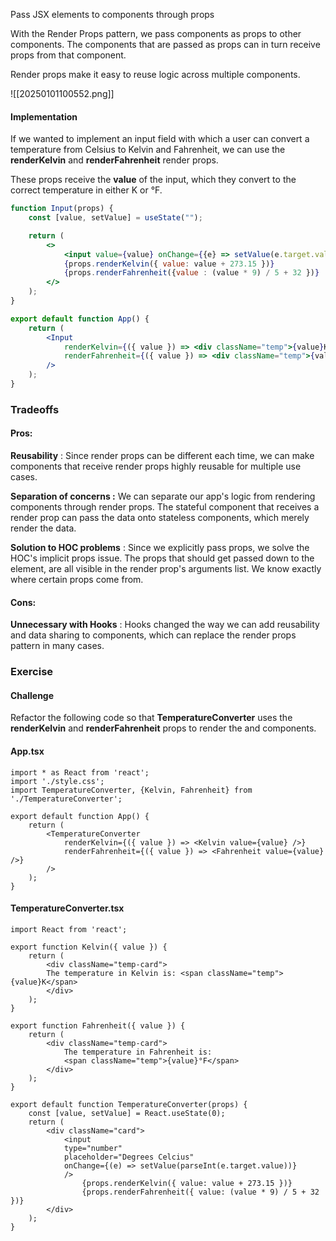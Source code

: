 
Pass JSX elements to components through props

With the Render Props pattern, we pass components as props to other components. The components that are passed as props can in turn receive props from that component.

Render props make it easy to reuse logic across multiple components.

![[20250101100552.png]]

#### Implementation

If we wanted to implement an input field with which a user can convert a temperature from Celsius to Kelvin and Fahrenheit, we can use the **renderKelvin** and **renderFahrenheit** render props.

These props receive the **value** of the input, which they convert to the correct temperature in either K or °F.

```jsx
function Input(props) {
	const [value, setValue] = useState("");

	return (
		<>
			<input value={value} onChange={{e} => setValue(e.target.value)} />
			{props.renderKelvin({ value: value + 273.15 })}
			{props.renderFahrenheit({value : (value * 9) / 5 + 32 })}
		</>	
	);
}

export default function App() {
	return (
		<Input 
			renderKelvin={({ value }) => <div className="temp">{value}K</div>}
			renderFahrenheit={({ value }) => <div className="temp">{value}°F</div>}
		/>	
	);
}
```


### Tradeoffs

#### Pros:

**Reusability** : Since render props can be different each time, we can make components that receive render props highly reusable for multiple use cases.

**Separation of concerns :** We can separate our app's logic from rendering components through render props. The stateful component that receives a render prop can pass the data onto stateless components, which merely render the data.

**Solution to HOC problems** : Since we explicitly pass props, we solve the HOC's implicit props issue. The props that should get passed down to the element, are all visible in the render prop's arguments list. We know exactly where certain props come from.

#### Cons:

**Unnecessary with Hooks** : Hooks changed the way we can add reusability and data sharing to components, which can replace the render props pattern in many cases.

### Exercise

#### Challenge

Refactor the following code so that **TemperatureConverter** uses the **renderKelvin** and **renderFahrenheit** props to render the **<Kelvin />** and **<Fahrenheit />** components.

#### App.tsx

```tsx
import * as React from 'react';
import './style.css';
import TemperatureConverter, {Kelvin, Fahrenheit} from './TemperatureConverter';

export default function App() {
	return (
		<TemperatureConverter
			renderKelvin={({ value }) => <Kelvin value={value} />}
			renderFahrenheit={({ value }) => <Fahrenheit value={value} />}
		/>
	);
}
```

#### TemperatureConverter.tsx

```tsx
import React from 'react';

export function Kelvin({ value }) {
	return (
		<div className="temp-card">
		The temperature in Kelvin is: <span className="temp">{value}K</span>
		</div>
	);
}

export function Fahrenheit({ value }) {
	return (
		<div className="temp-card">
			The temperature in Fahrenheit is:
			<span className="temp">{value}°F</span>
		</div>
	);
}

export default function TemperatureConverter(props) {
	const [value, setValue] = React.useState(0);
	return (
		<div className="card">
			<input
			type="number"
			placeholder="Degrees Celcius"
			onChange={(e) => setValue(parseInt(e.target.value))}
			/>
				{props.renderKelvin({ value: value + 273.15 })}
				{props.renderFahrenheit({ value: (value * 9) / 5 + 32 })}
		</div>
	);
}
```

